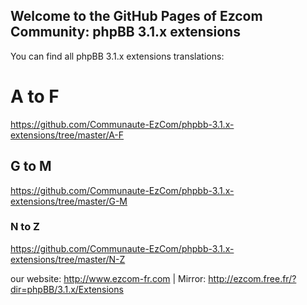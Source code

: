 ## Welcome to the GitHub Pages of Ezcom Community: phpBB 3.1.x extensions

You can find all phpBB 3.1.x extensions translations:

# A to F
https://github.com/Communaute-EzCom/phpbb-3.1.x-extensions/tree/master/A-F
## G to M
https://github.com/Communaute-EzCom/phpbb-3.1.x-extensions/tree/master/G-M
### N to Z
https://github.com/Communaute-EzCom/phpbb-3.1.x-extensions/tree/master/N-Z

our website: http://www.ezcom-fr.com | Mirror: http://ezcom.free.fr/?dir=phpBB/3.1.x/Extensions
